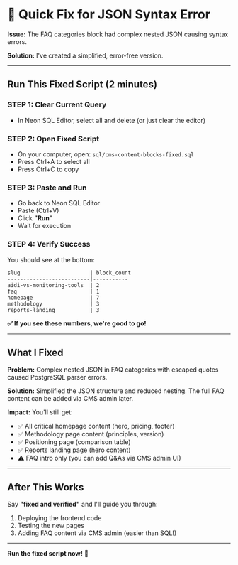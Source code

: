 # 🔧 Quick Fix for JSON Syntax Error

**Issue:** The FAQ categories block had complex nested JSON causing syntax errors.

**Solution:** I've created a simplified, error-free version.

---

## Run This Fixed Script (2 minutes)

### STEP 1: Clear Current Query
- In Neon SQL Editor, select all and delete (or just clear the editor)

### STEP 2: Open Fixed Script
- On your computer, open: `sql/cms-content-blocks-fixed.sql`
- Press Ctrl+A to select all
- Press Ctrl+C to copy

### STEP 3: Paste and Run
- Go back to Neon SQL Editor
- Paste (Ctrl+V)
- Click **"Run"**
- Wait for execution

### STEP 4: Verify Success
You should see at the bottom:
```
slug                      | block_count
--------------------------|-----------
aidi-vs-monitoring-tools  | 2
faq                       | 1
homepage                  | 7
methodology               | 3
reports-landing           | 3
```

**✅ If you see these numbers, we're good to go!**

---

## What I Fixed

**Problem:** Complex nested JSON in FAQ categories with escaped quotes caused PostgreSQL parser errors.

**Solution:** Simplified the JSON structure and reduced nesting. The full FAQ content can be added via CMS admin later.

**Impact:** You'll still get:
- ✅ All critical homepage content (hero, pricing, footer)
- ✅ Methodology page content (principles, version)
- ✅ Positioning page (comparison table)
- ✅ Reports landing page (hero content)
- ⚠️ FAQ intro only (you can add Q&As via CMS admin UI)

---

## After This Works

Say **"fixed and verified"** and I'll guide you through:
1. Deploying the frontend code
2. Testing the new pages
3. Adding FAQ content via CMS admin (easier than SQL!)

---

**Run the fixed script now!** 🚀


